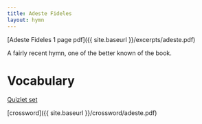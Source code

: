 ```yaml
---
title: Adeste Fideles
layout: hymn
---
```


[Adeste Fideles 1 page pdf]({{ site.baseurl }}/excerpts/adeste.pdf)

A fairly recent hymn, one of the better known of the book.

# Vocabulary

[Quizlet set](https://quizlet.com/_2tdbtz)

[crossword]({{ site.baseurl }}/crossword/adeste.pdf)
